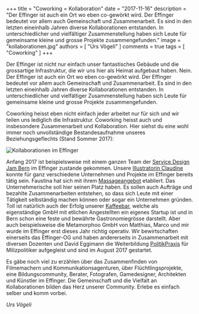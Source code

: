+++
title = "Coworking = Kollaboration"
date = "2017-11-16"
description = "Der Effinger ist auch ein Ort wo eben co-gewörkt wird. Der Effinger bedeutet vor allem auch Gemeinschaft und Zusammenarbeit. Es sind in den letzten eineinhalb Jahren diverse Kollaborationen entstanden. In unterschiedlicher und vielfältiger Zusammenstellung haben sich Leute für gemeinsame kleine und grosse Projekte zusammengefunden."
image = "kollaborationen.jpg"
authors = [ "Urs Vögeli" ]
comments = true
tags = [ "Coworking" ]
+++

<div class="lead">
Der Effinger ist nicht nur einfach unser fantastisches Gebäude und die grossartige Infrastruktur, die wir uns hier als Heimat aufgebaut haben. Nein. Der Effinger ist auch ein Ort wo eben co-gewörkt wird. Der Effinger bedeutet vor allem auch Gemeinschaft und Zusammenarbeit. Es sind in den letzten eineinhalb Jahren diverse Kollaborationen entstanden. In unterschiedlicher und vielfältiger Zusammenstellung haben sich Leute für gemeinsame kleine und grosse Projekte zusammengefunden.
</div>

Coworking heisst eben nicht einfach jeder arbeitet nur für sich und wir teilen uns lediglich die Infrastruktur. Coworking heisst auch und insbesondere Zusammenarbeit und Kollaboration. Hier siehst du eine wohl immer noch unvollständige Bestandesaufnahme unseres Beziehungsgeflechts (Stand Sommer 2017):

![Kollaborationen im Effinger](kollaborationen.jpg)

Anfang 2017 ist beispielsweise mit einem ganzen Team der [Service Design Jam Bern](/blog/service-design-jam-2017/) im Effinger zustande gekommen. Unsere [Illustratorin Claudine](http://www.atelier-c.ch/) konnte für ganz verschiedene Unternehmen und Projekte im Effinger bereits tätig sein. Faustina hat sich mit ihrem [Massageangebot](http://www.3-bewegt.ch/) etabliert. Das Unternehmerische soll hier seinen Platz haben. Es sollen auch Aufträge und bezahlte Zusammenarbeiten entstehen, so dass sich Leute mit einer Tätigkeit selbständig machen können oder sogar ein Unternehmen gründen. Toll ist natürlich auch der Erfolg unserer [Kaffeebar](/kaffeebar/), welche als eigenständige GmbH mit etlichen Angestellten ein eigenes Startup ist und in Bern schon eine feste und bewährte Gastronomiegrösse darstellt. Aber auch beispielsweise die Metamorphoo GmbH von Matthias, Marco und mir wurde im Effinger erst dieses Jahr richtig operativ. Wir bewirtschaften einerseits das Effinger-OG und haben andererseits in Zusammenarbeit mit diversen Dozenten und David Eggimann die Weiterbildung [PolitikPraxis](https://www.politikpraxis.ch/) für Milizpolitiker aufgegleist und sind im August 2017 gestartet.

Es gäbe noch viel zu erzählen über das Zusammenfinden von Filmemachern und Kommunikationsagenturen, über Flüchtlingsprojekte, eine Bildungscommunity, Berater, Fotografen, Gamedesigner, Architekten und Künstler im Effinger. Die Gemeinschaft und die Vielfalt an Kollaborationen bilden das Herz unserer Community. Erlebe es einfach selber und komm vorbei.

*Urs Vögeli*
